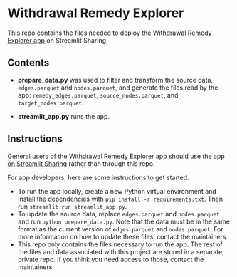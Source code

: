 # Withdrawal Remedy Explorer

This repo contains the files needed to deploy the [Withdrawal Remedy Explorer app](https://share.streamlit.io/rtiinternational/withdrawal-remedy-explorer) on Streamlit Sharing. 

## Contents

- **prepare_data.py** was used to filter and transform the source data, `edges.parquet` and `nodes.parquet`, and generate the files read by the app: `remedy_edges.parquet`, `source_nodes.parquet`, and `target_nodes.parquet`.

- **streamlit_app.py** runs the app. 

## Instructions

General users of the Withdrawal Remedy Explorer app should use the app [on Streamlit Sharing](https://share.streamlit.io/rtiinternational/withdrawal-remedy-explorer) rather than through this repo. 

For app developers, here are some instructions to get started.

- To run the app locally, create a new Python virtual environment and install the dependencies with `pip install -r requirements.txt`. Then run `streamlit run streamlit_app.py`. 
- To update the source data, replace `edges.parquet` and `nodes.parquet` and run `python prepare_data.py`. Note that the data must be in the same format as the current version of `edges.parquet` and `nodes.parquet`. For more information on how to update these files, contact the maintainers.
- This repo only contains the files necessary to run the app. The rest of the files and data associated with this project are stored in a separate, private repo. If you think you need access to those, contact the maintainers. 
